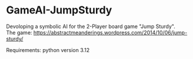 # GameAI-JumpSturdy
Devoloping a symbolic AI for the 2-Player board game "Jump Sturdy".   
The game: https://abstractmeanderings.wordpress.com/2014/10/06/jump-sturdy/

Requirements: python version 3.12
